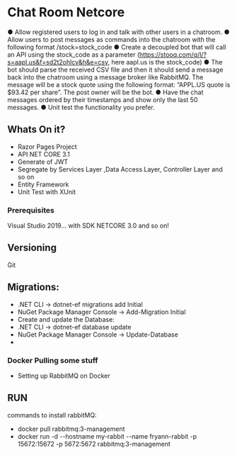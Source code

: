 # Chat Room Netcore
● Allow registered users to log in and talk with other users in a chatroom.
● Allow users to post messages as commands into the chatroom with the following format
/stock=stock_code
● Create a decoupled bot that will call an API using the stock_code as a parameter
(https://stooq.com/q/l/?s=aapl.us&f=sd2t2ohlcv&h&e=csv, here aapl.us is the
stock_code)
● The bot should parse the received CSV file and then it should send a message back into
the chatroom using a message broker like RabbitMQ. The message will be a stock quote using the following format: “APPL.US quote is $93.42 per share”. The post owner will be the bot.
● Have the chat messages ordered by their timestamps and show only the last 50 messages.
● Unit test the functionality you prefer.


## Whats On it?

*   Razor Pages Project
*   API NET CORE 3.1
*   Generate of JWT
*   Segregate by Services Layer ,Data Access Layer, Controller Layer and so on
*   Entity Framework
*   Unit Test with XUnit

### Prerequisites

Visual Studio 2019... with SDK NETCORE 3.0 and so on!

## Versioning

Git
## Migrations: 

* .NET CLI → dotnet-ef migrations add Initial
*  NuGet Package Manager Console → Add-Migration Initial
*  Create and update the Database:
* .NET CLI → dotnet-ef database update
*  NuGet Package Manager Console → Update-Database
*  

 ### Docker Pulling some stuff

*  Setting up RabbitMQ on Docker 
## RUN 
 commands to install  rabbitMQ:
* docker pull rabbitmq:3-management
* docker run -d --hostname  my-rabbit --name fryann-rabbit -p 15672:15672 -p 5672:5672 rabbitmq:3-management 




 

